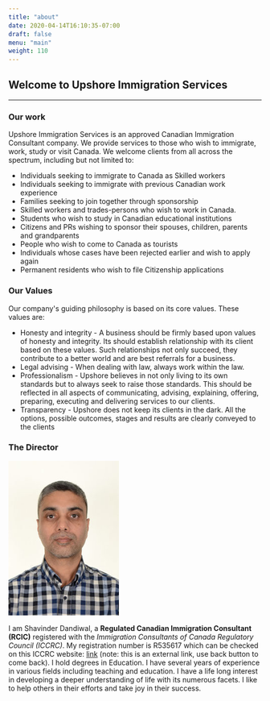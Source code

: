 ```yaml
---
title: "about"
date: 2020-04-14T16:10:35-07:00
draft: false
menu: "main"
weight: 110
---
```


## Welcome to Upshore Immigration Services
---
### Our work
Upshore Immigration Services is an approved Canadian Immigration Consultant company. We provide services to those who wish to immigrate, work, study or visit Canada. We welcome clients from all across the spectrum, including but not limited to:

* Individuals seeking to immigrate to Canada as Skilled workers
* Individuals seeking to immigrate with previous Canadian work experience
* Families seeking to join together through sponsorship
* Skilled workers and trades-persons who wish to work in Canada.
* Students who wish to study in Canadian educational institutions
* Citizens and PRs wishing to sponsor their spouses, children, parents and grandparents
* People who wish to come to Canada as tourists
* Individuals whose cases have been rejected earlier and wish to apply again
* Permanent residents who wish to file Citizenship applications

### Our Values
Our company's guiding philosophy is based on its core values. These values are:

* Honesty and integrity - A business should be firmly based upon values of honesty and integrity. Its should establish relationship with its client based on these values. Such relationships not only succeed, they contribute to a better world and are best referrals for a business.
* Legal advising - When dealing with law, always work within the law.
* Professionalism - Upshore believes in not only living to its own standards but to always seek to raise those standards. This should be reflected in all aspects of communicating, advising, explaining, offering, preparing, executing and delivering services to our clients.
* Transparency - Upshore does not keep its clients in the dark. All the options, possible outcomes, stages and results are clearly conveyed to the clients

### The Director

![Director](director.JPG "The Director")

I am Shavinder Dandiwal, a **Regulated Canadian Immigration Consultant (RCIC)** registered with the _Immigration Consultants of Canada Regulatory Council (ICCRC)_. My registration number is R535617 which can be checked on this ICCRC website: [link](https://iccrc-crcic.ca/find-a-professional/) (note: this is an external link, use back button to come back). I hold degrees in Education. I have several years of experience in various fields including teaching and education. I have a life long interest in developing a deeper understanding of life with its numerous facets. I like to help others in their efforts and take joy in their success.
